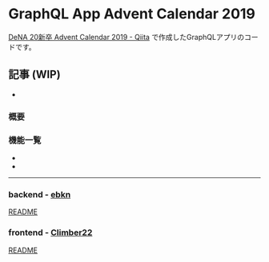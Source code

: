 # GraphQL App Advent Calendar 2019

[DeNA 20新卒 Advent Calendar 2019 - Qiita](https://qiita.com/advent-calendar/2019/dena-20-shinsostu) で作成したGraphQLアプリのコードです。

記事 (WIP)
- 
- 

### 概要

### 機能一覧
- 
- 

---

### backend - [ebkn](https://github.com/ebkn)
[README](https://github.com/ebkn/graphql-app-advent-calendar-2019/blob/master/backend/README.md)

### frontend - [Climber22](https://github.com/Climber22)
[README](https://github.com/ebkn/graphql-app-advent-calendar-2019/blob/master/frontend/README.md)
